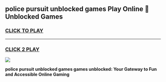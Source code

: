 
## police pursuit unblocked games Play Online 👋 Unblocked Games
<h3>
<a href="https://premium.freeplayer.one?title=police_pursuit_unblocked_games&ref=19F">CLICK TO PLAY</a></h3>
<hr>

<h3>
<a href="https://premium.freeplayer.one?title=police_pursuit_unblocked_games&ref=19F">CLICK 2 PLAY</a>
  
</h3>

<a href="https://premium.freeplayer.one?title=police_pursuit_unblocked_games&ref=19F"><img src="https://clearcache.store/games.png"></a>


**police pursuit unblocked games games unblocked: Your Gateway to Fun and Accessible Online Gaming**
